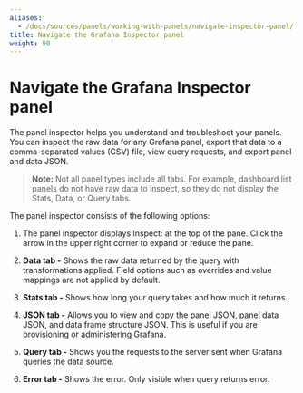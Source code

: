 ```yaml
---
aliases:
  - /docs/sources/panels/working-with-panels/navigate-inspector-panel/
title: Navigate the Grafana Inspector panel
weight: 90
---
```


# Navigate the Grafana Inspector panel

The panel inspector helps you understand and troubleshoot your panels. You can inspect the raw data for any Grafana panel, export that data to a comma-separated values (CSV) file, view query requests, and export panel and data JSON.

> **Note:** Not all panel types include all tabs. For example, dashboard list panels do not have raw data to inspect, so they do not display the Stats, Data, or Query tabs.

The panel inspector consists of the following options:

1. The panel inspector displays Inspect: <NameOfPanelBeingInspected> at the top of the pane. Click the arrow in the upper right corner to expand or reduce the pane.

2. **Data tab -** Shows the raw data returned by the query with transformations applied. Field options such as overrides and value mappings are not applied by default.

3. **Stats tab -** Shows how long your query takes and how much it returns.

4. **JSON tab -** Allows you to view and copy the panel JSON, panel data JSON, and data frame structure JSON. This is useful if you are provisioning or administering Grafana.

5. **Query tab -** Shows you the requests to the server sent when Grafana queries the data source.

6. **Error tab -** Shows the error. Only visible when query returns error.
